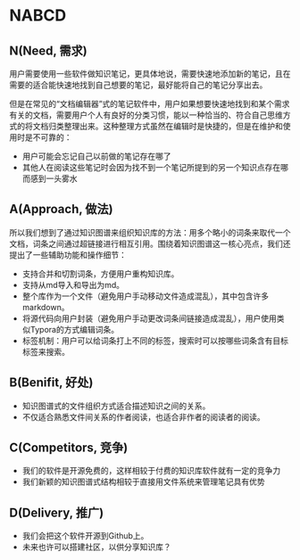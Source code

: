 # NABCD

## N(Need, 需求)

用户需要使用一些软件做知识笔记，更具体地说，需要快速地添加新的笔记，且在需要的适合能快速地找到自己想要的笔记，最好能将自己的笔记分享出去。

但是在常见的“文档编辑器”式的笔记软件中，用户如果想要快速地找到和某个需求有关的文档，需要用户个人有良好的分类习惯，能以一种恰当的、符合自己思维方式的将文档归类整理出来。这种整理方式虽然在编辑时是快捷的，但是在维护和使用时是不可靠的：

- 用户可能会忘记自己以前做的笔记存在哪了
- 其他人在阅读这些笔记时会因为找不到一个笔记所提到的另一个知识点存在哪而感到一头雾水

## A(Approach, 做法)

所以我们想到了通过知识图谱来组织知识库的方法：用多个略小的词条来取代一个文档，词条之间通过超链接进行相互引用。围绕着知识图谱这一核心亮点，我们还提出了一些辅助功能和操作细节：

- 支持合并和切割词条，方便用户重构知识库。
- 支持从md导入和导出为md。
- 整个库作为一个文件（避免用户手动移动文件造成混乱），其中包含许多markdown。
- 将源代码向用户封装（避免用户手动更改词条间链接造成混乱），用户使用类似Typora的方式编辑词条。
- 标签机制：用户可以给词条打上不同的标签，搜索时可以按哪些词条含有目标标签来搜索。

## B(Benifit, 好处)

- 知识图谱式的文件组织方式适合描述知识之间的关系。
- 不仅适合熟悉文件间关系的作者阅读，也适合非作者的阅读者的阅读。

## C(Competitors, 竞争)

- 我们的软件是开源免费的，这样相较于付费的知识库软件就有一定的竞争力
- 我们新颖的知识图谱式结构相较于直接用文件系统来管理笔记具有优势

## D(Delivery, 推广)

- 我们会把这个软件开源到Github上。
- 未来也许可以搭建社区，以供分享知识库？


